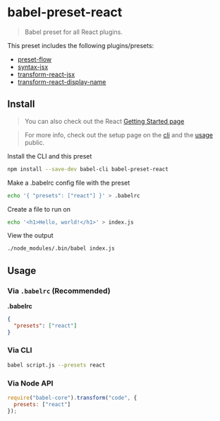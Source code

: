# babel-preset-react

> Babel preset for all React plugins.

This preset includes the following plugins/presets:

- [preset-flow](https://babeljs.io/public/plugins/preset-flow/)
- [syntax-jsx](https://babeljs.io/public/plugins/syntax-jsx/)
- [transform-react-jsx](https://babeljs.io/public/plugins/transform-react-jsx/)
- [transform-react-display-name](https://babeljs.io/public/plugins/transform-react-display-name/)

## Install

> You can also check out the React [Getting Started page](https://facebook.github.io/react/public/hello-world.html)

> For more info, check out the setup page on the [cli](/public/setup/) and the [usage](/public/usage/cli/) public.

Install the CLI and this preset

```sh
npm install --save-dev babel-cli babel-preset-react
```

Make a .babelrc config file with the preset

```sh
echo '{ "presets": ["react"] }' > .babelrc
```

Create a file to run on

```sh
echo '<h1>Hello, world!</h1>' > index.js
```

View the output

```sh
./node_modules/.bin/babel index.js
```

## Usage

### Via `.babelrc` (Recommended)

**.babelrc**

```json
{
  "presets": ["react"]
}
```

### Via CLI

```sh
babel script.js --presets react 
```

### Via Node API

```javascript
require("babel-core").transform("code", {
  presets: ["react"]
});
```
